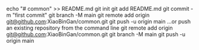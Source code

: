 echo "# common" >> README.md
git init
git add README.md
git commit -m "first commit"
git branch -M main
git remote add origin git@github.com:XiaoBinGan/common.git
git push -u origin main
…or push an existing repository from the command line
git remote add origin git@github.com:XiaoBinGan/common.git
git branch -M main
git push -u origin main
